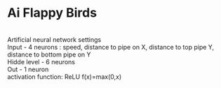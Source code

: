 # Ai Flappy Birds
<br /> Artificial neural network settings 
<br /> Input - 4 neurons : speed, distance to pipe on X, distance to top pipe Y, distance to bottom pipe on Y 
<br /> Hidde level - 6 neurons 
<br /> Out - 1 neuron 
<br /> activation function: ReLU f(x)=max(0,x)
